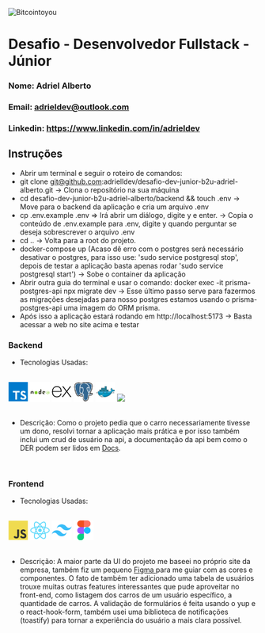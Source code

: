 ![Bitcointoyou](https://bitcointoyou.com/_next/static/media/logoAzul.c6609791.png)

# Desafio - Desenvolvedor Fullstack - Júnior

### Nome: Adriel Alberto
### Email: adrieldev@outlook.com
### Linkedin: https://www.linkedin.com/in/adrieldev


## Instruções
- Abrir um terminal e seguir o roteiro de comandos:
- git clone git@github.com:adrielldev/desafio-dev-junior-b2u-adriel-alberto.git 
  -> Clona o repositório na sua máquina
- cd desafio-dev-junior-b2u-adriel-alberto/backend && touch .env
  -> Move para o backend da aplicação e cria um arquivo .env
- cp .env.example .env => Irá abrir um diálogo, digite y e enter.
  -> Copia o conteúdo de .env.example para .env, digite y quando perguntar se deseja sobrescrever o arquivo .env
- cd ..
  -> Volta para a root do projeto.
- docker-compose up 
(Acaso dê erro com o postgres será necessário desativar o postgres, para isso use: 'sudo service postgresql stop', depois de testar a aplicação basta apenas rodar 'sudo service postgresql start')
  -> Sobe o container da aplicação
- Abrir outra guia do terminal e usar o comando: docker exec -it prisma-postgres-api npx migrate dev
  -> Esse último passo serve para fazermos as migrações desejadas para nosso postgres estamos usando o prisma-postgres-api 
  uma imagem do ORM prisma.
- Após isso a aplicação estará rodando em http://localhost:5173
  -> Basta acessar a web no site acima e testar
  
 ### Backend 
 
- Tecnologias Usadas:
 <br>
 <div> 
 <img src='https://raw.githubusercontent.com/devicons/devicon/1119b9f84c0290e0f0b38982099a2bd027a48bf1/icons/typescript/typescript-original.svg' width='40px'></img>
  <img src='https://raw.githubusercontent.com/devicons/devicon/1119b9f84c0290e0f0b38982099a2bd027a48bf1/icons/nodejs/nodejs-original-wordmark.svg' width='40px'></img>
   <img src='https://raw.githubusercontent.com/devicons/devicon/1119b9f84c0290e0f0b38982099a2bd027a48bf1/icons/express/express-original.svg' width='40px'></img>
    <img src='https://raw.githubusercontent.com/devicons/devicon/1119b9f84c0290e0f0b38982099a2bd027a48bf1/icons/postgresql/postgresql-original.svg' width='40px'></img>
    <img src='https://raw.githubusercontent.com/devicons/devicon/1119b9f84c0290e0f0b38982099a2bd027a48bf1/icons/docker/docker-original.svg' width='40px'></img>
    <img src='https://cdn.freelogovectors.net/wp-content/uploads/2022/01/prisma_logo-freelogovectors.net_.png' width='40px'></img>
    </div>
    <br> 
    
 - Descrição:
  Como o projeto pedia que o carro necessariamente tivesse um dono, resolvi tornar a aplicação mais prática e por isso também inclui um crud
  de usuário na api, a documentação da api bem como o DER podem ser lidos em <a href='https://github.com/adrielldev/desafio-dev-junior-b2u-adriel-alberto/blob/master/backend/Api.md'> Docs</a>.
  
  <br>
  
### Frontend

- Tecnologias Usadas:

<br>

<div>
<img src='https://raw.githubusercontent.com/devicons/devicon/1119b9f84c0290e0f0b38982099a2bd027a48bf1/icons/javascript/javascript-original.svg' width='40px'></img>
<img src='https://raw.githubusercontent.com/devicons/devicon/1119b9f84c0290e0f0b38982099a2bd027a48bf1/icons/react/react-original.svg' width='40px'></img>
<img src='https://raw.githubusercontent.com/devicons/devicon/1119b9f84c0290e0f0b38982099a2bd027a48bf1/icons/tailwindcss/tailwindcss-plain.svg' width='40px'></img>
<img src='https://raw.githubusercontent.com/devicons/devicon/1119b9f84c0290e0f0b38982099a2bd027a48bf1/icons/figma/figma-original.svg' width='40px'>

</div>

 <br>
 
- Descrição:
A maior parte da UI do projeto me baseei no próprio site da empresa, também fiz um pequeno <a href='https://www.figma.com/file/Nyro1ngF1nuF4GuYrjeYXQ/bitcoin-to-you-teste-adrieldev?node-id=0%3A1&t=KN4c4RCtgbrESfOX-0'/>Figma </a> para me guiar com as cores e componentes. O fato de também ter adicionado uma tabela de usuários trouxe muitas outras features interessantes que pude aproveitar no front-end, como listagem dos carros de um usuário específico, a quantidade de carros. A validação de formulários é feita usando o yup e o react-hook-form, também usei uma biblioteca de notificações (toastify) para tornar a experiência do usuário a mais clara possível. 


